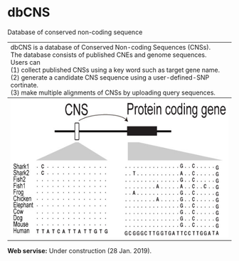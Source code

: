 # dbCNS
 Database of conserved non-coding sequence

<table width="200" border="0">
  <tr>
    <td>dbCNS is a database of Conserved Non-coding Sequences (CNSs).<br>
        The database consists of published CNEs and genome sequences.<br>
        Users can <br>
            (1) collect published CNSs using a key word such as target gene name.<br>
            (2) generate a candidate CNS sequence using a user-defined-SNP cortinate.<br>
            (3) make multiple alignments of CNSs by uploading query sequences.<br>
  </tr>
  <tbody>
    <tr>
      <td><img src="images/title.jpg" width="759" height="312" alt=""/></td>
    </tr>
  </tbody>
</table>  

<b>Web servise:</b> Under construction  (28 Jan. 2019).  
